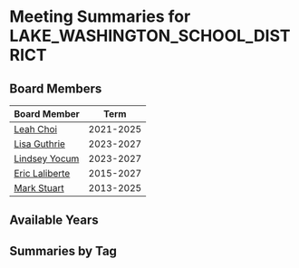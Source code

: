 # Meeting Summaries for LAKE_WASHINGTON_SCHOOL_DISTRICT

## Board Members

| Board Member       | Term           |
|--------------------|----------------|
| [Leah Choi](board_member_133.md) | 2021-2025 |
| [Lisa Guthrie](board_member_134.md) | 2023-2027 |
| [Lindsey Yocum](board_member_135.md) | 2023-2027 |
| [Eric Laliberte](board_member_136.md) | 2015-2027 |
| [Mark Stuart](board_member_137.md) | 2013-2025 |

## Available Years

## Summaries by Tag
